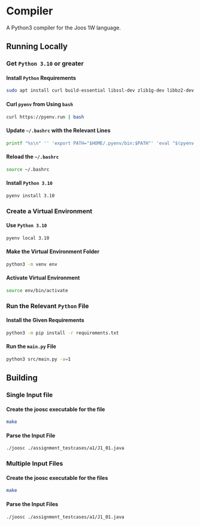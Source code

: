 # Compiler

A Python3 compiler for the Joos 1W language.

## Running Locally

### Get `Python 3.10` or greater

#### Install `Python` Requirements

```bash
sudo apt install curl build-essential libssl-dev zlib1g-dev libbz2-dev libreadline-dev libsqlite3-dev curl libncursesw5-dev xz-utils tk-dev libxml2-dev libxmlsec1-dev libffi-dev liblzma-dev
```

#### Curl `pyenv` from Using `bash`

```bash
curl https://pyenv.run | bash
```

#### Update `~/.bashrc` with the Relevant Lines

```bash
printf "%s\n" '' 'export PATH="$HOME/.pyenv/bin:$PATH"' 'eval "$(pyenv init -)"' 'eval "$(pyenv virtualenv-init -)"' >> ~/.bashrc
```

#### Reload the `~/.bashrc`

```bash
source ~/.bashrc
```

#### Install `Python 3.10`

```bash
pyenv install 3.10
```

### Create a Virtual Environment

#### Use `Python 3.10`

```bash
pyenv local 3.10
```

#### Make the Virtual Environment Folder

```bash
python3 -m venv env
```

#### Activate Virtual Environment

```bash
source env/bin/activate
```

### Run the Relevant `Python` File

#### Install the Given Requirements

```bash
python3 -m pip install -r requirements.txt
```

#### Run the `main.py` File

```bash
python3 src/main.py -a=1
```

## Building

### Single Input file

#### Create the joosc executable for the file

``` bash
make
```

#### Parse the Input File

``` bash
./joosc ./assignment_testcases/a1/J1_01.java
```

### Multiple Input Files

#### Create the joosc executable for the files

``` bash
make
```

#### Parse the Input Files

``` bash
./joosc ./assignment_testcases/a1/J1_01.java
```
